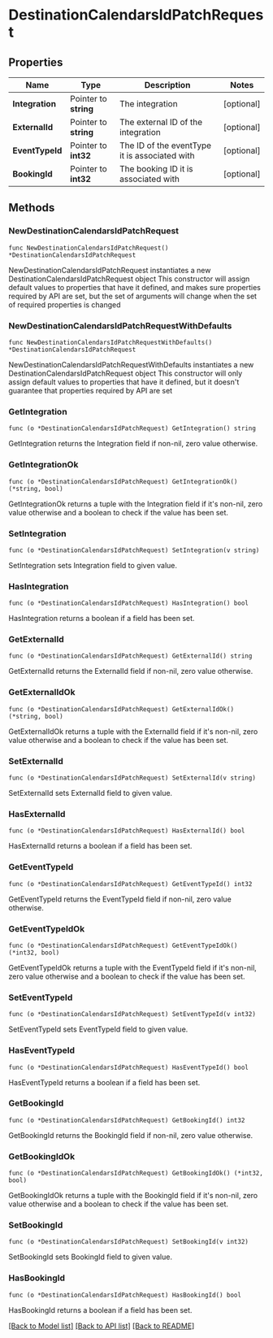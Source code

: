 # DestinationCalendarsIdPatchRequest

## Properties

Name | Type | Description | Notes
------------ | ------------- | ------------- | -------------
**Integration** | Pointer to **string** | The integration | [optional] 
**ExternalId** | Pointer to **string** | The external ID of the integration | [optional] 
**EventTypeId** | Pointer to **int32** | The ID of the eventType it is associated with | [optional] 
**BookingId** | Pointer to **int32** | The booking ID it is associated with | [optional] 

## Methods

### NewDestinationCalendarsIdPatchRequest

`func NewDestinationCalendarsIdPatchRequest() *DestinationCalendarsIdPatchRequest`

NewDestinationCalendarsIdPatchRequest instantiates a new DestinationCalendarsIdPatchRequest object
This constructor will assign default values to properties that have it defined,
and makes sure properties required by API are set, but the set of arguments
will change when the set of required properties is changed

### NewDestinationCalendarsIdPatchRequestWithDefaults

`func NewDestinationCalendarsIdPatchRequestWithDefaults() *DestinationCalendarsIdPatchRequest`

NewDestinationCalendarsIdPatchRequestWithDefaults instantiates a new DestinationCalendarsIdPatchRequest object
This constructor will only assign default values to properties that have it defined,
but it doesn't guarantee that properties required by API are set

### GetIntegration

`func (o *DestinationCalendarsIdPatchRequest) GetIntegration() string`

GetIntegration returns the Integration field if non-nil, zero value otherwise.

### GetIntegrationOk

`func (o *DestinationCalendarsIdPatchRequest) GetIntegrationOk() (*string, bool)`

GetIntegrationOk returns a tuple with the Integration field if it's non-nil, zero value otherwise
and a boolean to check if the value has been set.

### SetIntegration

`func (o *DestinationCalendarsIdPatchRequest) SetIntegration(v string)`

SetIntegration sets Integration field to given value.

### HasIntegration

`func (o *DestinationCalendarsIdPatchRequest) HasIntegration() bool`

HasIntegration returns a boolean if a field has been set.

### GetExternalId

`func (o *DestinationCalendarsIdPatchRequest) GetExternalId() string`

GetExternalId returns the ExternalId field if non-nil, zero value otherwise.

### GetExternalIdOk

`func (o *DestinationCalendarsIdPatchRequest) GetExternalIdOk() (*string, bool)`

GetExternalIdOk returns a tuple with the ExternalId field if it's non-nil, zero value otherwise
and a boolean to check if the value has been set.

### SetExternalId

`func (o *DestinationCalendarsIdPatchRequest) SetExternalId(v string)`

SetExternalId sets ExternalId field to given value.

### HasExternalId

`func (o *DestinationCalendarsIdPatchRequest) HasExternalId() bool`

HasExternalId returns a boolean if a field has been set.

### GetEventTypeId

`func (o *DestinationCalendarsIdPatchRequest) GetEventTypeId() int32`

GetEventTypeId returns the EventTypeId field if non-nil, zero value otherwise.

### GetEventTypeIdOk

`func (o *DestinationCalendarsIdPatchRequest) GetEventTypeIdOk() (*int32, bool)`

GetEventTypeIdOk returns a tuple with the EventTypeId field if it's non-nil, zero value otherwise
and a boolean to check if the value has been set.

### SetEventTypeId

`func (o *DestinationCalendarsIdPatchRequest) SetEventTypeId(v int32)`

SetEventTypeId sets EventTypeId field to given value.

### HasEventTypeId

`func (o *DestinationCalendarsIdPatchRequest) HasEventTypeId() bool`

HasEventTypeId returns a boolean if a field has been set.

### GetBookingId

`func (o *DestinationCalendarsIdPatchRequest) GetBookingId() int32`

GetBookingId returns the BookingId field if non-nil, zero value otherwise.

### GetBookingIdOk

`func (o *DestinationCalendarsIdPatchRequest) GetBookingIdOk() (*int32, bool)`

GetBookingIdOk returns a tuple with the BookingId field if it's non-nil, zero value otherwise
and a boolean to check if the value has been set.

### SetBookingId

`func (o *DestinationCalendarsIdPatchRequest) SetBookingId(v int32)`

SetBookingId sets BookingId field to given value.

### HasBookingId

`func (o *DestinationCalendarsIdPatchRequest) HasBookingId() bool`

HasBookingId returns a boolean if a field has been set.


[[Back to Model list]](../README.md#documentation-for-models) [[Back to API list]](../README.md#documentation-for-api-endpoints) [[Back to README]](../README.md)



